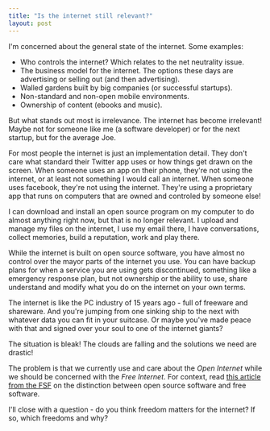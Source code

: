 ```yaml
---
title: "Is the internet still relevant?"
layout: post
---
```


I'm concerned about the general state of the internet. Some examples:

- Who controls the internet? Which relates to the net neutrality issue.
- The business model for the internet. The options these days are advertising or selling out (and then advertising).
- Walled gardens built by big companies (or successful startups).
- Non-standard and non-open mobile environments.
- Ownership of content (ebooks and music).

But what stands out most is irrelevance. The internet has become irrelevant! Maybe not for someone like me (a software developer) or for the next startup, but for the average Joe.

For most people the internet is just an implementation detail. They don't care what standard their Twitter app uses or how things get drawn on the screen. When someone uses an app on their phone, they're not using the internet, or at least not something I would call an internet. When someone uses facebook, they're not using the internet. They're using a proprietary app that runs on computers that are owned and controled by someone else!

I can download and install an open source program on my computer to do almost anything right now, but that is no longer relevant. I upload and manage my files on the internet, I use my email there, I have conversations, collect memories, build a reputation, work and play there.

While the internet is built on open source software, you have almost no control over the mayor parts of the internet you use. You can have backup plans for when a service you are using gets discontinued, something like a emergency response plan, but not ownership or the ability to use, share understand and modify what you do on the internet on your own terms.

The internet is like the PC industry of 15 years ago - full of freeware and shareware. And you're jumping from one sinking ship to the next with whatever data you can fit in your suitcase. Or maybe you've made peace with that and signed over your soul to one of the internet giants?

The situation is bleak! The clouds are falling and the solutions we need are drastic!

The problem is that we currently use and care about the *Open Internet* while we should be concerned with the *Free Internet*. For context, read [this article from the FSF](https://www.gnu.org/philosophy/open-source-misses-the-point.html) on the distinction between open source software and free software.

I'll close with a question - do you think freedom matters for the internet? If so, which freedoms and why?
